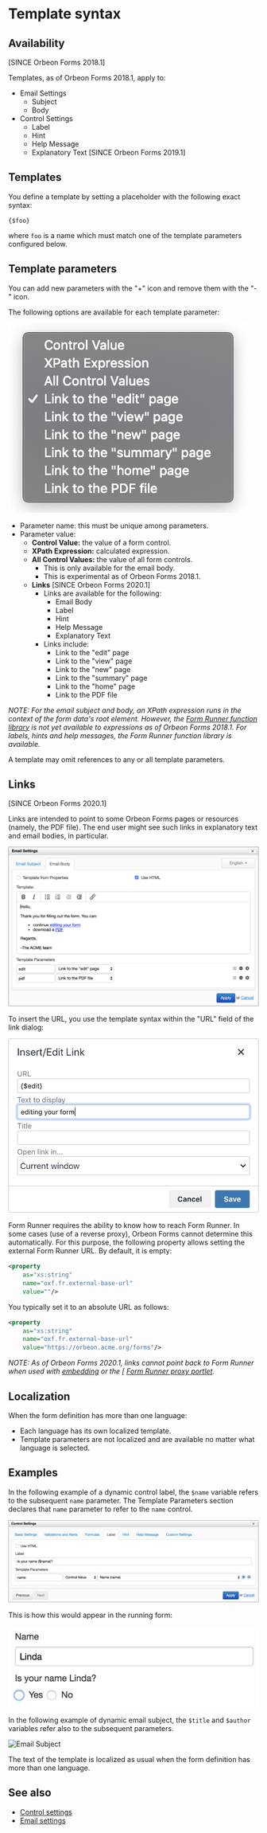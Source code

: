 # Template syntax

## Availability

[SINCE Orbeon Forms 2018.1]

Templates, as of Orbeon Forms 2018.1, apply to:

- Email Settings
    - Subject
    - Body
- Control Settings
    - Label
    - Hint
    - Help Message
    - Explanatory Text [SINCE Orbeon Forms 2019.1] 

## Templates

You define a template by setting a placeholder with the following exact syntax:

```
{$foo}
```

where `foo` is a name which must match one of the template parameters configured below.

## Template parameters

You can add new parameters with the "+" icon and remove them with the "-" icon.

The following options are available for each template parameter:

![Template parameter options](images/template-parameter-options.png)

- Parameter name: this must be unique among parameters.
- Parameter value:
    - __Control Value:__ the value of a form control.
    - __XPath Expression:__ calculated expression.
    - __All Control Values:__ the value of all form controls.
        - This is only available for the email body.
        - This is experimental as of Orbeon Forms 2018.1.
    - __Links__ [SINCE Orbeon Forms 2020.1]
        - Links are available for the following:
            - Email Body
            - Label
            - Hint
            - Help Message
            - Explanatory Text 
        - Links include:
            - Link to the "edit" page
            - Link to the "view" page
            - Link to the "new" page
            - Link to the "summary" page
            - Link to the "home" page
            - Link to the PDF file 

*NOTE: For the email subject and body, an XPath expression runs in the context of the form data's root element. However, the [Form Runner function library](/xforms/xpath/extension-form-runner.md) is not yet available to expressions as of Orbeon Forms 2018.1. For labels, hints and help messages, the Form Runner function library is available.*

A template may omit references to any or all template parameters.

## Links

[SINCE Orbeon Forms 2020.1]

Links are intended to point to some Orbeon Forms pages or resources (namely, the PDF file). The end user might see such links in explanatory text and email bodies, in particular.

![Links in an email template](images/template-parameter-links-example.png)

To insert the URL, you use the template syntax within the "URL" field of the link dialog:

![Editing a link URL](images/template-parameter-link-editor.png)

Form Runner requires the ability to know how to reach Form Runner. In some cases (use of a reverse proxy), Orbeon Forms cannot determine this automatically. For this purpose, the following property allows setting the external Form Runner URL. By default, it is empty: 

```xml
<property 
    as="xs:string"
    name="oxf.fr.external-base-url"
    value=""/>
```

You typically set it to an absolute URL as follows:

```xml
<property 
    as="xs:string"
    name="oxf.fr.external-base-url"
    value="https://orbeon.acme.org/forms"/>
```

*NOTE: As of Orbeon Forms 2020.1, links cannot point back to Form Runner when used with [embedding](/form-runner/link-embed/java-api.md) or the [ [Form Runner proxy portlet](/form-runner/link-embed/liferay-proxy-portlet.md).*

## Localization

When the form definition has more than one language:

- Each language has its own localized template.
- Template parameters are not localized and are available no matter what language is selected.

## Examples

In the following example of a dynamic control label, the `$name` variable refers to the subsequent `name` parameter. The Template Parameters section declares that `name` parameter to refer to the `name` control.

![Dynamic label configuration](images/control-settings-label-dynamic.png)

This is how this would appear in the running form:

![Dynamic label at runtime](images/control-settings-label-dynamic-runtime.png)

In the following example of dynamic email subject, the `$title` and `$author` variables refer also to the subsequent parameters.

![Email Subject](images/email-settings-subject.png)

The text of the template is localized as usual when the form definition has more than one language.

## See also

- [Control settings](control-settings.md)
- [Email settings](email-settings.md)
